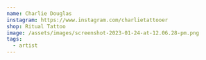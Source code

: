 ```yaml
---
name: Charlie Douglas
instagram: https://www.instagram.com/charlietattooer
shop: Ritual Tattoo
image: /assets/images/screenshot-2023-01-24-at-12.06.28-pm.png
tags:
  - artist
---
```

